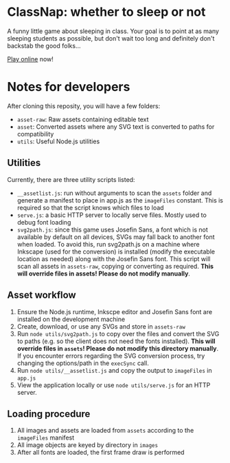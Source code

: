 # ClassNap: whether to sleep or not

A funny little game about sleeping in class. Your goal is to point at as many 
sleeping students as possible, but don't wait too long and definitely don't 
backstab the good folks...

[Play online](ackvanity.github.io/classnap) now!

# Notes for developers

After cloning this reposity, you will have a few folders:
- `asset-raw`: Raw assets containing editable text
- `asset`: Converted assets where any SVG text is converted to paths for compatibility
- `utils`: Useful Node.js utilities

## Utilities

Currently, there are three utility scripts listed:

- `__assetlist.js`: run without arguments to scan the `assets` folder and 
  generate a manifest to place in app.js as the `imageFiles` constant. This is
  required so that the script knows which files to load
- `serve.js`: a basic HTTP server to locally serve files. Mostly used to debug
  font loading
- `svg2path.js`: since this game uses Josefin Sans, a font which is not available
  by default on all devices, SVGs may fall back to another font when loaded. To
  avoid this, run svg2path.js on a machine where Inkscape (used for the conversion)
  is installed (modify the executable location as needed) along with the Josefin
  Sans font. This script will scan all assets in `assets-raw`, copying or converting
  as required. **This will override files in assets! Please do not modify manually**.


## Asset workflow

1. Ensure the Node.js runtime, Inkscpe editor and Josefin Sans font are installed on the development machine
2. Create, download, or use any SVGs and store in `assets-raw`
3. Run `node utils/svg2path.js` to copy over the files and convert the SVG to 
  paths (e.g. so the client does not need the fonts installed). **This will override files in `assets`! Please do not modify this directory manually**. If you encounter errors
  regarding the SVG conversion process, try changing the options/path in the `execSync` call.
4. Run `node utils/__assetlist.js` and copy the output to `imageFiles` in `app.js`
5. View the application locally or use `node utils/serve.js` for an HTTP server.

## Loading procedure

1. All images and assets are loaded from `assets` according to the `imageFiles` manifest
2. All image objects are keyed by directory in `images`
3. After all fonts are loaded, the first frame draw is performed